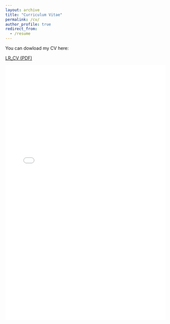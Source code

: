 ```yaml
---
layout: archive
title: "Curriculum Vitae"
permalink: /cv/
author_profile: true
redirect_from:
  - /resume
---
```

You can dowload my CV here:

<a href="/files/LR_cv.pdf" download="LR_cv_oct2025.pdf"> LR_CV (PDF)</a> 

<iframe src="/files/LR_cv.pdf" width="100%" height="800px" style="border: none;">
</iframe>
